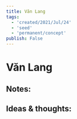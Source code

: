 ```yaml
---
title: Văn Lang
tags:
  - 'created/2021/Jul/24'
  - 'seed'
  - 'permanent/concept'
publish: False
---
```

# Văn Lang

## Notes:

## Ideas & thoughts:
